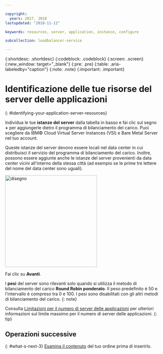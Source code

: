 ```yaml
---

copyright:
  years: 2017, 2018
lastupdated: "2018-11-12"

keywords: resources, server, application, instance, configure

subcollection: loadbalancer-service

---
```


{:shortdesc: .shortdesc}
{:codeblock: .codeblock}
{:screen: .screen}
{:new_window: target="_blank"}
{:pre: .pre}
{:table: .aria-labeledby="caption"}
{:note: .note}
{:important: .important}

# Identificazione delle tue risorse del server delle applicazioni
{: #identifying-your-application-server-resources}

Individua le tue **istanze del server** dalla tabella in basso e fai clic sul segno **+** per aggiungerle dietro il programma di bilanciamento del carico. Puoi scegliere da IBM© Cloud Virtual Server Instances (VSI) e Bare Metal Server nel tuo account.

Queste istanze del server devono essere locali nel data center in cui distribuisci il servizio del programma di bilanciamento del carico. Inoltre, possono essere aggiunte anche le istanze del server provenienti da data center vicini all'interno della stessa città (ad esempio se le prime tre lettere del nome del data center sono uguali).

<img src="images/locate-server-instance.png" alt="disegno" style="width: 300px;"/>

Fai clic su **Avanti**.

I **pesi** del server sono rilevanti solo quando si utilizza il metodo di bilanciamento del carico **Round Robin ponderato**. Il peso predefinito è 50 e l'intervallo è compreso tra 0 e 100. I pesi sono disabilitati con gli altri metodi di bilanciamento del carico.
{: note}

Consulta [Limitazioni per il numero di server delle applicazioni](/docs/infrastructure/loadbalancer-service?topic=loadbalancer-service-faqs-for-ibm-cloud-load-balancer#what-s-the-maximum-number-of-compute-instances-i-can-associate-with-my-load-balancer-) per ulteriori informazioni sul limite massimo per il numero di server delle applicazioni.
{: tip}

## Operazioni successive
{: #what-s-next-3}
[Esamina il contenuto](/docs/infrastructure/loadbalancer-service?topic=loadbalancer-service-review-and-place-your-order) del tuo ordine prima di inserirlo.
